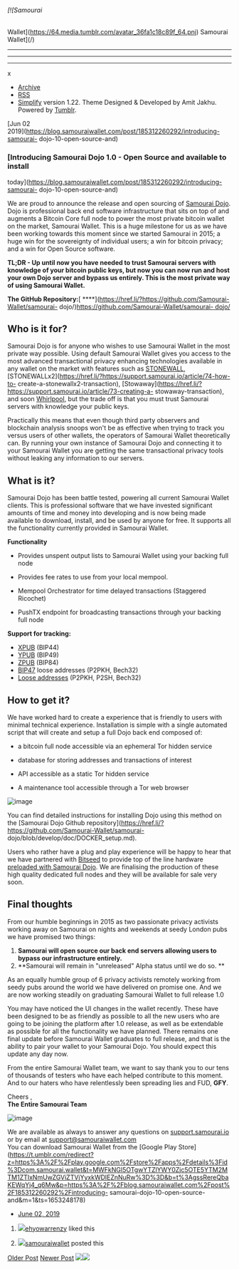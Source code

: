 ###### [![Samourai
Wallet](https://64.media.tumblr.com/avatar_36fa1c18c89f_64.pnj) Samourai
Wallet](/)

* * *

* * *

* * *

x

  * [Archive](/archive)
  * [RSS](https://blog.samouraiwallet.com/rss)
  * [Simplify](http://simplifytheme.tumblr.com) version 1.22. Theme Designed & Developed by [](http://amitjakhu.com)Amit Jakhu. Powered by [Tumblr](http://tumblr.com).

[Jun 02  
2019](https://blog.samouraiwallet.com/post/185312260292/introducing-samourai-
dojo-10-open-source-and)

### [Introducing Samourai Dojo 1.0 - Open Source and available to install
today](https://blog.samouraiwallet.com/post/185312260292/introducing-samourai-
dojo-10-open-source-and)

We are proud to announce the release and open sourcing of [Samourai
Dojo](https://href.li/?https://github.com/Samourai-Wallet/samourai-dojo). Dojo
is professional back end software infrastructure that sits on top of and
augments a Bitcoin Core full node to power the most private bitcoin wallet on
the market, Samourai Wallet. This is a huge milestone for us as we have been
working towards this moment since we started Samourai in 2015; a huge win for
the sovereignty of individual users; a win for bitcoin privacy; and a win for
Open Source software.

 **TL;DR - Up until now you have needed to trust Samourai servers with
knowledge of your bitcoin public keys, but now you can now run and host your
own Dojo server and bypass us entirely. This is the most private way of using
Samourai Wallet.**

 **The GitHub Repository:**[
****](https://href.li/?https://github.com/Samourai-Wallet/samourai-
dojo/)[https://github.com/Samourai-Wallet/samourai-
dojo/](https://href.li/?https://github.com/Samourai-Wallet/samourai-dojo/)

##  **Who is it for?**

Samourai Dojo is for anyone who wishes to use Samourai Wallet in the most
private way possible. Using default Samourai Wallet gives you access to the
most advanced transactional privacy enhancing technologies available in any
wallet on the market with features such as
[STONEWALL](https://href.li/?https://samouraiwallet.com/stonewall),
[STONEWALLx2](https://href.li/?https://support.samourai.io/article/74-how-to-
create-a-stonewallx2-transaction),
[Stowaway](https://href.li/?https://support.samourai.io/article/73-creating-a-
stowaway-transaction), and soon
[Whirlpool](https://twitter.com/SamouraiWallet/status/1118538598800871424),
but the trade off is that you must trust Samourai servers with knowledge your
public keys.

Practically this means that even though third party observers and blockchain
analysis snoops won't be as effective when trying to track you versus users of
other wallets, the operators of Samourai Wallet theoretically can. By running
your own instance of Samourai Dojo and connecting it to your Samourai Wallet
you are getting the same transactional privacy tools without leaking any
information to our servers.

##  **What is it?**

Samourai Dojo has been battle tested, powering all current Samourai Wallet
clients. This is professional software that we have invested significant
amounts of time and money into developing and is now being made available to
download, install, and be used by anyone for free. It supports all the
functionality currently provided in Samourai Wallet.  

 **Functionality**

  * Provides unspent output lists to Samourai Wallet using your backing full node
  * Provides fee rates to use from your local mempool.  

  * Mempool Orchestrator for time delayed transactions (Staggered Ricochet)  

  * PushTX endpoint for broadcasting transactions through your backing full node  

 **Support for tracking:**

  * [XPUB](https://href.li/?https://support.samourai.io/article/49-xpub-s-ypub-s-zpub-s) (BIP44)
  * [YPUB](https://href.li/?https://support.samourai.io/article/49-xpub-s-ypub-s-zpub-s) (BIP49)
  * [ZPUB](https://href.li/?https://support.samourai.io/article/49-xpub-s-ypub-s-zpub-s) (BIP84)
  * [BIP47](https://href.li/?https://samouraiwallet.com/paynym) loose addresses (P2PKH, Bech32)
  * [Loose addresses](https://href.li/?https://en.bitcoin.it/wiki/Address) (P2PKH, P2SH, Bech32)

##  **How to get it?**

We have worked hard to create a experience that is friendly to users with
minimal technical experience. Installation is simple with a single automated
script that will create and setup a full Dojo back end composed of:

  * a bitcoin full node accessible via an ephemeral Tor hidden service  

  * database for storing addresses and transactions of interest  

  * API accessible as a static Tor hidden service  

  * A maintenance tool accessible through a Tor web browser  

![image](https://64.media.tumblr.com/5b430f9e97bbddf71023900dbb2cfaa3/tumblr_inline_psgqztfQwz1tu47rq_500.png)

You can find detailed instructions for installing Dojo using this method on
the [Samourai Dojo Github
repository](https://href.li/?https://github.com/Samourai-Wallet/samourai-
dojo/blob/develop/doc/DOCKER_setup.md).

Users who rather have a plug and play experience will be happy to hear that we
have partnered with [Bitseed](https://href.li/?https://bitseed.org/) to
provide top of the line hardware [preloaded with Samourai
Dojo](https://href.li/?https://samouraiwallet.com/dojo). We are finalising the
production of these high quality dedicated full nodes and they will be
available for sale very soon.  

##  **Final thoughts**

From our humble beginnings in 2015 as two passionate privacy activists working
away on Samourai on nights and weekends at seedy London pubs we have promised
two things:

  1.  **Samourai will open source our back end servers allowing users to bypass our infrastructure entirely.**
  2.  **Samourai will remain in  "unreleased" Alpha status until we do so. **

As an equally humble group of 6 privacy activists remotely working from seedy
pubs around the world we have delivered on promise one. And we are now working
steadily on graduating Samourai Wallet to full release 1.0

You may have noticed the UI changes in the wallet recently. These have been
designed to be as friendly as possible to all the new users who are going to
be joining the platform after 1.0 release, as well as be extendable as
possible for all the functionality we have planned. There remains one final
update before Samourai Wallet graduates to full release, and that is the
ability to pair your wallet to your Samourai Dojo. You should expect this
update any day now.  
  

From the entire Samourai Wallet team, we want to say thank you to our tens of
thousands of testers who have each helped contribute to this moment. And to
our haters who have relentlessly been spreading lies and FUD, **GFY**.  
  
Cheers ,  
 **The Entire Samourai Team**

![image](https://64.media.tumblr.com/c2fe8253641b9f0bac540ad18ea6bd54/tumblr_inline_psgt8sZhFp1tu47rq_500.jpg)

  
We are available as always to answer any questions on
[support.samourai.io](https://href.li/?http://support.samourai.io) or by email
at [support@samouraiwallet.com  
](mailto:support@samouraiwallet.com)You can download Samourai Wallet from the
[Google Play
Store](https://t.umblr.com/redirect?z=https%3A%2F%2Fplay.google.com%2Fstore%2Fapps%2Fdetails%3Fid%3Dcom.samourai.wallet&t=MWFkNGI5OTgwYTZlYWY0Zjc5OTE5YTM2MTM1ZTIxNmUwZGViZTVjYyxkWDlEZnNuRw%3D%3D&b=t%3AgssRereQbaKEWqYj4_q6Mw&p=https%3A%2F%2Fblog.samouraiwallet.com%2Fpost%2F185312260292%2Fintroducing-
samourai-dojo-10-open-source-and&m=1&ts=1653248178)  
  

  * [June 02, 2019](https://blog.samouraiwallet.com/post/185312260292/introducing-samourai-dojo-10-open-source-and)

  1. [![](https://64.media.tumblr.com/06144ecfa3533f1ca97f899e40d6a2a0/96bc706e4988d33b-f8/s16x16u_c1/35417a574aa6fd82ec0a220f660e0d4f30118799.pnj)](https://ehyowarrenzy.tumblr.com/ "Aloha ")[ehyowarrenzy](https://ehyowarrenzy.tumblr.com/ "Aloha") liked this 

  2. [![](https://64.media.tumblr.com/avatar_36fa1c18c89f_16.pnj)](https://blog.samouraiwallet.com/ "Samourai Wallet")[samouraiwallet](https://blog.samouraiwallet.com/ "Samourai Wallet") posted this 

[Older Post](https://blog.samouraiwallet.com/post/183378923792) [Newer
Post](https://blog.samouraiwallet.com/post/186208584657)
![](https://px.srvcs.tumblr.com/impixu?T=1653248178&J=eyJ0eXBlIjoidXJsIiwidXJsIjoiaHR0cDovL2Jsb2cuc2Ftb3VyYWl3YWxsZXQuY29tL3Bvc3QvMTg1MzEyMjYwMjkyL2ludHJvZHVjaW5nLXNhbW91cmFpLWRvam8tMTAtb3Blbi1zb3VyY2UtYW5kIiwicmVxdHlwZSI6MCwicm91dGUiOiIvcG9zdC86aWQvOnN1bW1hcnkiLCJub3NjcmlwdCI6MX0=&U=MAJENLKGEP&K=77cc906abd66756a8e2f32827913d0057c25c5ee615a4486a866d35fa592e734&R=)![](https://px.srvcs.tumblr.com/impixu?T=1653248178&J=eyJ0eXBlIjoicG9zdCIsInVybCI6Imh0dHA6Ly9ibG9nLnNhbW91cmFpd2FsbGV0LmNvbS9wb3N0LzE4NTMxMjI2MDI5Mi9pbnRyb2R1Y2luZy1zYW1vdXJhaS1kb2pvLTEwLW9wZW4tc291cmNlLWFuZCIsInJlcXR5cGUiOjAsInJvdXRlIjoiL3Bvc3QvOmlkLzpzdW1tYXJ5IiwicG9zdHMiOlt7InBvc3RpZCI6IjE4NTMxMjI2MDI5MiIsImJsb2dpZCI6MjM1MTUyNzczLCJzb3VyY2UiOjMzfV0sIm5vc2NyaXB0IjoxfQ==&U=KEDKIMABMH&K=2ff1014adaffae284134599afe8aa3d298613c44673e70c2cf0a5af7bd3e95dd&R=)

